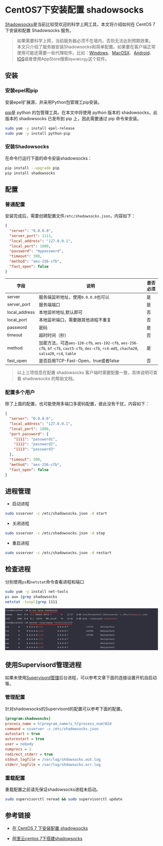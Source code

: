 # CentOS7下安装配置 shadowsocks

[Shadowsocks](https://github.com/shadowsocks/)是当前比较受欢迎的科学上网工具，本文将介绍如何在 CentOS 7下安装和配置 Shadowsocks 服务。

> 如果需要科学上网，当前服务器必须不在墙内，否则无法达到预期效果。
> 本文只介绍了服务器安装Shadowsocks和简单配置。如果要在客户端正常使用可能还需要一些代理软件。比如：[Windows](https://github.com/shadowsocks/shadowsocks-windows/wiki/Shadowsocks-Windows-%E4%BD%BF%E7%94%A8%E8%AF%B4%E6%98%8E)、[MacOSX](https://github.com/shadowsocks/ShadowsocksX-NG)、[Android](https://github.com/shadowsocks/shadowsocks-android)、[IOS](https://github.com/shadowsocks/shadowsocks-iOS/wiki/Help)或者使用AppStore搜索`OpenWingy`这个软件。

## 安装

### 安装epel和pip

安装epel扩展源，并采用Python包管理工pip安装。

[pip](https://pip.pypa.io/en/stable/installing/)是 python 的包管理工具。在本文中将使用 python 版本的 shadowsocks，此版本的 shadowsocks 已发布到 pip
上，因此需要通过 pip 命令来安装。

```bash
sudo yum -y install epel-release
sudo yum -y install python-pip
```

### 安装Shadowsocks

在命令行运行下面的命令安装shadowsocks：

```bash
pip install --upgrade pip
pip install shadowsocks
```

## 配置

### 普通配置

安装完成后，需要创建配置文件`/etc/shadowsocks.json`，内容如下：

```json
{
  "server": "0.0.0.0",
  "server_port": 1111,
  "local_address": "127.0.0.1",
  "local_port": 1080,
  "password": "mypassword",
  "timeout": 300,
  "method": "aes-256-cfb",
  "fast_open": false
}
```

| 字段            | 说明                                                                                                                                     | 是否必须 |
|---------------|----------------------------------------------------------------------------------------------------------------------------------------|------|
| server        | 服务端监听地址，使用`0.0.0.0`也可以                                                                                                                 | 是    |
| server_port   | 服务端端口                                                                                                                                  | 是    |
| local_address | 本地监听地址,默认即可                                                                                                                            | 否    |
| local_port    | 本地监听端口，需要跟其他进程不重复                                                                                                                      | 否    |
| password      | 密码                                                                                                                                     | 是    |
| timeout       | 超时时间（秒）                                                                                                                                | 否    |
| method        | 加密方法，可选`aes-128-cfb`, `aes-192-cfb`, `aes-256-cfb`, `bf-cfb`, `cast5-cfb`, `des-cfb`, `rc4-md5`, `chacha20`, `salsa20`, `rc4`, `table` | 是    |
| fast_open     | 是否启用TCP-Fast-Open，true或者false                                                                                                          | 否    |

> 以上三项信息在配置 shadowsocks 客户端时需要配置一致，具体说明可查看 shadowsocks 的帮助文档。

### 配置多个用户

除了上面的配置，也可能使用多端口多密码配置，彼此没有干扰，内容如下：

```json
{
  "server": "0.0.0.0",
  "local_address": "127.0.0.1",
  "local_port": 1080,
  "port_password": {
    "1111": "password1",
    "1112": "password2",
    "1113": "password3"
  },
  "timeout": 300,
  "method": "aes-256-cfb",
  "fast_open": false
}
```

## 进程管理

* 启动进程

```bash
sudo ssserver -c /etc/shadowsocks.json -d start
```

* 关闭进程

```bash
sudo ssserver -c /etc/shadowsocks.json -d stop
```

* 重启进程

```bash
sudo ssserver -c /etc/shadowsocks.json -d restart
```

## 检查进程

分别使用`ps`和`netstat`命令查看进程和端口

```bash
sudo yum -y install net-tools
ps aux |grep shadowsocks
netstat -tunpl|grep 1111
```

![](./images/installing-configuration-shadowsocks-under-centos-7/ps-and-netstat-check-shadowsocks-status.png)

## 使用Supervisord管理进程

如果未使用[Supervisord管理](/os/centos/how-to-use-supervisord-manager-processes.md)后台进程，可以参考文章下面的连接设置开机自启动等。

### 管理配置

针对shadowsocks的Supervisord的配置可以参考下面的配置。

```ini
[program:shadowsocks]
process_name = %(program_name)s_%(process_num)02d
command = ssserver -c /etc/shadowsocks.json
autostart = true
autorestart = true
user = nobody
numprocs = 1
redirect_stderr = true
stdout_logfile = /var/log/shdowsocks.out.log
stderr_logfile = /var/log/shdowsocks.err.log
```

### 重载配置

重载配置之前请先保证shadowsocks进程未启动。

```bash
sudo supervisorctl reread && sudo supervisorctl update
```

## 参考链接

- [在 CentOS 7 下安装配置 shadowsocks](https://morning.work/page/2015-12/install-shadowsocks-on-centos-7.html)

- [阿里云centos 7下搭建shadowsocks](https://segmentfault.com/a/1190000010639190)

